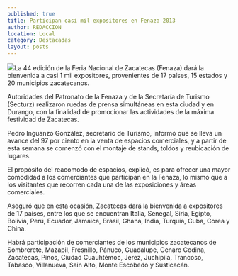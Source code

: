 ```yaml
---
published: true
title: Participan casi mil expositores en Fenaza 2013
author: REDACCION
location: Local
category: Destacadas
layout: posts
---
```


![](http://i.imgur.com/2g4Y3qim.jpg)La 44 edición de la Feria Nacional de Zacatecas (Fenaza) dará la bienvenida a casi 1 mil expositores, provenientes de 17 países, 15 estados y 20 municipios zacatecanos.

Autoridades del Patronato de la Fenaza y de la Secretaría de Turismo (Secturz) realizaron ruedas de prensa simultáneas en esta ciudad y en Durango, con la finalidad de promocionar las actividades de la máxima festividad de Zacatecas.

Pedro Inguanzo González, secretario de Turismo, informó que se lleva un avance del 97 por ciento en la venta de espacios comerciales, y a partir de esta semana se comenzó con el montaje de stands, toldos y reubicación de lugares.

 El propósito del reacomodo de espacios, explicó, es para ofrecer una mayor comodidad a los comerciantes que participan en la Fenaza, lo mismo que a los visitantes que recorren cada una de las exposiciones y áreas comerciales.

Aseguró que en esta ocasión, Zacatecas dará la bienvenida a expositores de 17 países, entre los que se encuentran Italia, Senegal, Siria, Egipto, Bolivia, Perú, Ecuador, Jamaica, Brasil, Ghana, India, Turquía, Cuba, Corea y China.

Habrá participación de comerciantes de los municipios zacatecanos de Sombrerete, Mazapil, Fresnillo, Pánuco, Guadalupe, Genaro Codina, Zacatecas, Pinos, Ciudad Cuauhtémoc, Jerez, Juchipila, Trancoso, Tabasco, Villanueva, Sain Alto, Monte Escobedo y Susticacán.
